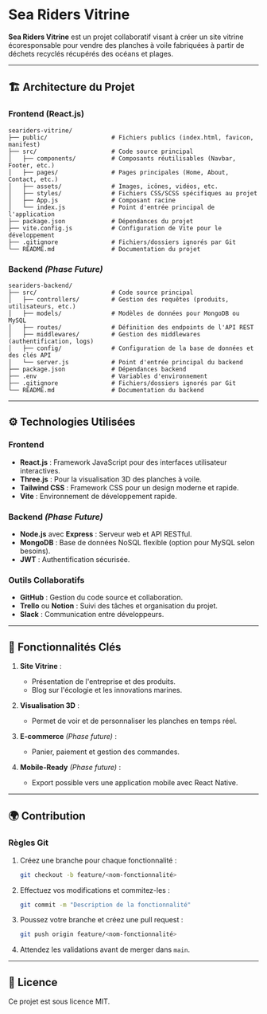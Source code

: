 
# Sea Riders Vitrine

**Sea Riders Vitrine** est un projet collaboratif visant à créer un site vitrine écoresponsable pour vendre des planches à voile fabriquées à partir de déchets recyclés récupérés des océans et plages.

---

## 🏗️ Architecture du Projet

### Frontend (React.js)
```
seariders-vitrine/
├── public/                  # Fichiers publics (index.html, favicon, manifest)
├── src/                     # Code source principal
│   ├── components/          # Composants réutilisables (Navbar, Footer, etc.)
│   ├── pages/               # Pages principales (Home, About, Contact, etc.)
│   ├── assets/              # Images, icônes, vidéos, etc.
│   ├── styles/              # Fichiers CSS/SCSS spécifiques au projet
│   ├── App.js               # Composant racine
│   └── index.js             # Point d'entrée principal de l'application
├── package.json             # Dépendances du projet
├── vite.config.js           # Configuration de Vite pour le développement
├── .gitignore               # Fichiers/dossiers ignorés par Git
└── README.md                # Documentation du projet
```

### Backend *(Phase Future)*
```
seariders-backend/
├── src/                     # Code source principal
│   ├── controllers/         # Gestion des requêtes (produits, utilisateurs, etc.)
│   ├── models/              # Modèles de données pour MongoDB ou MySQL
│   ├── routes/              # Définition des endpoints de l'API REST
│   ├── middlewares/         # Gestion des middlewares (authentification, logs)
│   ├── config/              # Configuration de la base de données et des clés API
│   └── server.js            # Point d'entrée principal du backend
├── package.json             # Dépendances backend
├── .env                     # Variables d'environnement
├── .gitignore               # Fichiers/dossiers ignorés par Git
└── README.md                # Documentation du backend
```

---

## ⚙️ Technologies Utilisées

### Frontend
- **React.js** : Framework JavaScript pour des interfaces utilisateur interactives.
- **Three.js** : Pour la visualisation 3D des planches à voile.
- **Tailwind CSS** : Framework CSS pour un design moderne et rapide.
- **Vite** : Environnement de développement rapide.

### Backend *(Phase Future)*
- **Node.js** avec **Express** : Serveur web et API RESTful.
- **MongoDB** : Base de données NoSQL flexible (option pour MySQL selon besoins).
- **JWT** : Authentification sécurisée.

### Outils Collaboratifs
- **GitHub** : Gestion du code source et collaboration.
- **Trello** ou **Notion** : Suivi des tâches et organisation du projet.
- **Slack** : Communication entre développeurs.

---

## 🌟 Fonctionnalités Clés

1. **Site Vitrine** :
   - Présentation de l'entreprise et des produits.
   - Blog sur l'écologie et les innovations marines.

2. **Visualisation 3D** :
   - Permet de voir et de personnaliser les planches en temps réel.

3. **E-commerce** *(Phase future)* :
   - Panier, paiement et gestion des commandes.

4. **Mobile-Ready** *(Phase future)* :
   - Export possible vers une application mobile avec React Native.

---

## 🌍 Contribution

### Règles Git
1. Créez une branche pour chaque fonctionnalité :
   ```bash
   git checkout -b feature/<nom-fonctionnalité>
   ```

2. Effectuez vos modifications et commitez-les :
   ```bash
   git commit -m "Description de la fonctionnalité"
   ```

3. Poussez votre branche et créez une pull request :
   ```bash
   git push origin feature/<nom-fonctionnalité>
   ```

4. Attendez les validations avant de merger dans `main`.

---

## 📄 Licence

Ce projet est sous licence MIT.